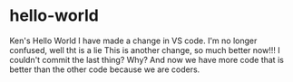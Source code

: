 # hello-world
Ken's Hello World
I have made a change in VS code.
I'm no longer confused, well tht is a lie
This is another change, so much better now!!!
I couldn't commit the last thing? Why?
And now we have more code that is better than the other code because we are coders.
